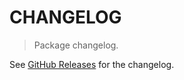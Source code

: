 # CHANGELOG

> Package changelog.

See [GitHub Releases](https://github.com/stdlib-js/assert-is-function-array/releases) for the changelog.